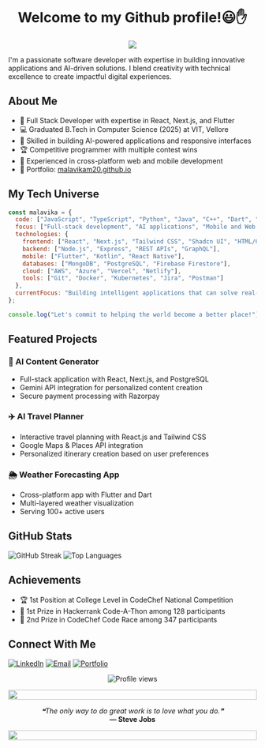 <p align="center">
  <h1 align="center">Welcome to my Github profile!😃✋</h1>
</p>
<p align="center">
  <a align="center" href="https://github.com/DenverCoder1/readme-typing-svg"><img src="https://readme-typing-svg.herokuapp.com?&font=Fira+Code&color=F75C7E&size=25&lines=Full+Stack+Developer;Mobile+App+Engineer;AI+Enthusiast;Problem+Solver" /></a>
</p>

<p>I'm a passionate software developer with expertise in building innovative applications and AI-driven solutions. I blend creativity with technical excellence to create impactful digital experiences.</p>

## About Me
- 🚀 Full Stack Developer with expertise in React, Next.js, and Flutter
- 💻 Graduated B.Tech in Computer Science (2025) at VIT, Vellore
- 🌟 Skilled in building AI-powered applications and responsive interfaces
- 🏆 Competitive programmer with multiple contest wins
- 📱 Experienced in cross-platform web and mobile development
- 🔗 Portfolio: [malavikam20.github.io](https://malavikam20.github.io)

## My Tech Universe

```javascript
const malavika = {
  code: ["JavaScript", "TypeScript", "Python", "Java", "C++", "Dart", "Swift"],
  focus: ["Full-stack development", "AI applications", "Mobile and Web development"],
  technologies: {
    frontend: ["React", "Next.js", "Tailwind CSS", "Shadcn UI", "HTML/CSS"],
    backend: ["Node.js", "Express", "REST APIs", "GraphQL"],
    mobile: ["Flutter", "Kotlin", "React Native"],
    databases: ["MongoDB", "PostgreSQL", "Firebase Firestore"],
    cloud: ["AWS", "Azure", "Vercel", "Netlify"],
    tools: ["Git", "Docker", "Kubernetes", "Jira", "Postman"]
  },
  currentFocus: "Building intelligent applications that can solve real-world problems"
};

console.log("Let's commit to helping the world become a better place!");
```

## Featured Projects

### 🤖 AI Content Generator
- Full-stack application with React, Next.js, and PostgreSQL
- Gemini API integration for personalized content creation
- Secure payment processing with Razorpay

### ✈️ AI Travel Planner
- Interactive travel planning with React.js and Tailwind CSS
- Google Maps & Places API integration
- Personalized itinerary creation based on user preferences

### 🌦️ Weather Forecasting App
- Cross-platform app with Flutter and Dart
- Multi-layered weather visualization
- Serving 100+ active users

## GitHub Stats

![GitHub Streak](https://github-readme-streak-stats.herokuapp.com/?user=malavikam20&theme=radical&hide_border=true)
![Top Languages](https://github-readme-stats.vercel.app/api/top-langs/?username=malavikam20&theme=radical&show_icons=true&hide_border=true&layout=compact)

## Achievements
- 🏆 1st Position at College Level in CodeChef National Competition 
- 🥇 1st Prize in Hackerrank Code-A-Thon among 128 participants
- 🥈 2nd Prize in CodeChef Code Race among 347 participants

## Connect With Me
<p align="left">
  <a href="https://linkedin.com/in/malavikam20" target="_blank"><img src="https://img.shields.io/badge/LinkedIn-0077B5?style=for-the-badge&logo=linkedin&logoColor=white" alt="LinkedIn"/></a>
  <a href="mailto:malavika.mv20@gmail.com" target="_blank"><img src="https://img.shields.io/badge/Email-D14836?style=for-the-badge&logo=gmail&logoColor=white" alt="Email"/></a>
  <a href="https://malavikam20.github.io" target="_blank"><img src="https://img.shields.io/badge/Portfolio-000000?style=for-the-badge&logo=About.me&logoColor=white" alt="Portfolio"/></a>
</p>

<p align="center">
  <img src="https://komarev.com/ghpvc/?username=malavikam20&label=Profile%20views&color=blueviolet&style=flat" alt="Profile views" />
</p>

<div align="center">
  <img src="https://i.imgur.com/dBaSKWF.gif" height="20" width="100%">
  <p align="center">
    <i>❝The only way to do great work is to love what you do.❞</i><br>
    <b>― Steve Jobs</b>
  </p>
  <img src="https://i.imgur.com/dBaSKWF.gif" height="20" width="100%">
</div>
